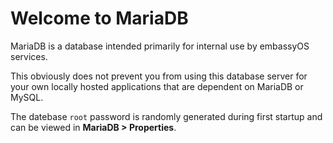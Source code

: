 # Welcome to MariaDB

MariaDB is a database intended primarily for internal use by embassyOS services.

This obviously does not prevent you from using this database server for your own locally hosted applications that are dependent on MariaDB or MySQL.

The datebase `root` password is randomly generated during first startup and can be viewed in **MariaDB > Properties**.